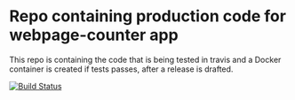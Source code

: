 # Repo containing production code for webpage-counter app

This repo is containing the code that is being tested in travis and a Docker container is created if tests passes, after a release is drafted.

[![Build Status](https://travis-ci.org/webpage-counter/docker-python-pagecounter.svg?branch=master)](https://travis-ci.org/webpage-counter/docker-python-pagecounter)
